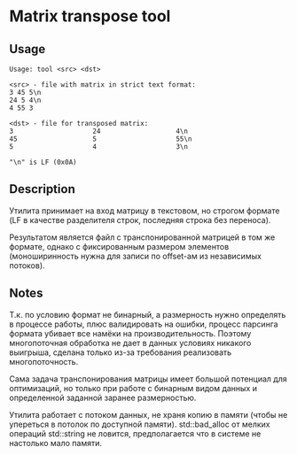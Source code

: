 # Matrix transpose tool

## Usage 
```
Usage: tool <src> <dst>

<src> - file with matrix in strict text format:
3 45 5\n
24 5 4\n
4 55 3

<dst> - file for transposed matrix:
3                    24                   4\n
45                   5                    55\n
5                    4                    3\n

"\n" is LF (0x0A)
```

## Description

Утилита принимает на вход матрицу в текстовом, но строгом формате (LF в качестве разделителя строк, последняя строка без переноса).

Результатом является файл с транспонированной матрицей в том же формате, однако с фиксированным размером элементов (моноширинность нужна для записи по offset-ам из независимых потоков).

## Notes

Т.к. по условию формат не бинарный, а размерность нужно определять в процессе работы, плюс валидировать на ошибки, процесс парсинга формата убивает все намёки на производительность. Поэтому многопоточная обработка не дает в данных условиях никакого выигрыша, сделана только из-за требования реализовать многопоточность.

Сама задача транспонирования матрицы имеет большой потенциал для оптимизаций, но только при работе с бинарным видом данных и определенной заданной заранее размерностью.

Утилита работает с потоком данных, не храня копию в памяти (чтобы не упереться в потолок по доступной памяти). std::bad_alloc от мелких операций std::string не ловится, предполагается что в системе не настолько мало памяти.